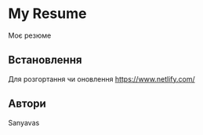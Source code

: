 # My Resume

Моє резюме

## Встановлення

Для розгортання чи оновлення https://www.netlify.com/

## Автори

Sanyavas

